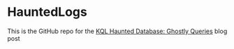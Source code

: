 # HauntedLogs
This is the GitHub repo for the [KQL Haunted Database: Ghostly Queries](https://rodtrent.substack.com/p/kql-haunted-database-ghostly-queries) blog post
